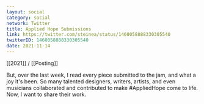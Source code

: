 ```yaml
---
layout: social
category: social
network: Twitter
title: Applied Hope Submissions
link: https://twitter.com/steinea/status/1460058888330305540
twitterID: 1460058888330305540
date: 2021-11-14
---
```


[[2021]] / [[Posting]]

But, over the last week, I read every piece submitted to the jam, and what a joy it's been. So many talented designers, writers, artists, and even musicians collaborated and contributed to make #AppliedHope come to life. Now, I want to share their work.
